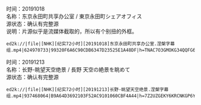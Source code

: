 时间：20191018  
名称：东京永田町共享办公室 / 東京永田町シェアオフィス  
源状态：确认有完整源  
说明：片源似乎是流媒体截取的，所以有个别扭的外框。  
```
ed2k://|file|[NHK][纪实72小时][20191018]东京永田町共享办公室.涅槃字幕组.mp4|624970733|99320F6A6C90CDB6347D23525E1A48DF|h=TNAC7O3GMOKG34QQFG6YOTI7DLZGYDQF|/
```
时间：20191213  
名称：长野-眺望天空绝景 / 長野 天空の絶景を眺めて  
源状态：确认有完整源
```
ed2k://|file|[NHK][纪实72小时][20191213]长野-眺望天空绝景.涅槃字幕组.mp4|937468064|B9A64D3692103F52AC9101060CBF4A44|h=7Z2UZGEKY6KRCNKGP6YML7M7XMSGZJ4C|/
```
